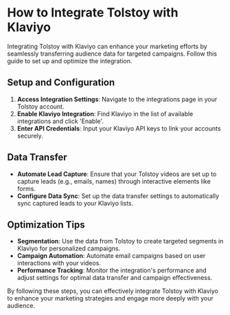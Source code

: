 # How to Integrate Tolstoy with Klaviyo

Integrating Tolstoy with Klaviyo can enhance your marketing efforts by seamlessly transferring audience data for targeted campaigns. Follow this guide to set up and optimize the integration.

## Setup and Configuration
1. **Access Integration Settings**: Navigate to the integrations page in your Tolstoy account.
2. **Enable Klaviyo Integration**: Find Klaviyo in the list of available integrations and click 'Enable'.
3. **Enter API Credentials**: Input your Klaviyo API keys to link your accounts securely.

## Data Transfer
- **Automate Lead Capture**: Ensure that your Tolstoy videos are set up to capture leads (e.g., emails, names) through interactive elements like forms.
- **Configure Data Sync**: Set up the data transfer settings to automatically sync captured leads to your Klaviyo lists.

## Optimization Tips
- **Segmentation**: Use the data from Tolstoy to create targeted segments in Klaviyo for personalized campaigns.
- **Campaign Automation**: Automate email campaigns based on user interactions with your videos.
- **Performance Tracking**: Monitor the integration's performance and adjust settings for optimal data transfer and campaign effectiveness.

By following these steps, you can effectively integrate Tolstoy with Klaviyo to enhance your marketing strategies and engage more deeply with your audience.